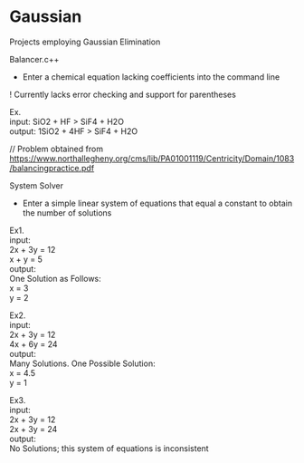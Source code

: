 # Gaussian
Projects employing Gaussian Elimination

Balancer.c++
- Enter a chemical equation lacking coefficients into the command line

! Currently lacks error checking and support for parentheses  

Ex.  
input: SiO2 + HF > SiF4 + H2O  
output: 1SiO2 + 4HF > SiF4 + H2O  

// Problem obtained from https://www.northallegheny.org/cms/lib/PA01001119/Centricity/Domain/1083/balancingpractice.pdf

System Solver
- Enter a simple linear system of equations that equal a constant to obtain the number of solutions

Ex1.  
input:  
2x + 3y = 12  
x + y = 5  
output:  
One Solution as Follows:  
x = 3  
y = 2  

Ex2.  
input:  
2x + 3y = 12  
4x + 6y = 24  
output:  
Many Solutions. One Possible Solution:  
x = 4.5  
y = 1  

Ex3.  
input:  
2x + 3y = 12   
2x + 3y = 24  
output:  
No Solutions; this system of equations is inconsistent  
